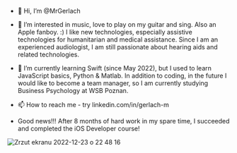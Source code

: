 - 👋 Hi, I’m @MrGerlach

- 👀 I’m interested in music, love to play on my guitar and sing. Also an Apple fanboy. :) I like new technologies, especially assistive technologies for humanitarian and medical assistance. Since I am an experienced audiologist, I am still passionate about hearing aids and related technologies.

- 🌱 I’m currently learning Swift (since May 2022), but I used to learn JavaScript basics, Python & Matlab. In addition to coding, in the future I would like to become a team manager, so I am currently studying Business Psychology at WSB Poznan.

- 📫 How to reach me - try linkedin.com/in/gerlach-m

- Good news!!! After 8 months of hard work in my spare time, I succeeded and completed the iOS Developer course!

![Zrzut ekranu 2022-12-23 o 22 48 16](https://user-images.githubusercontent.com/97164057/209470036-3a34acdd-f3d6-4232-a4c1-8463000861ed.png)


<!---
MrGerlach/MrGerlach is a ✨ special ✨ repository because its `README.md` (this file) appears on your GitHub profile.
You can click the Preview link to take a look at your changes.
--->
